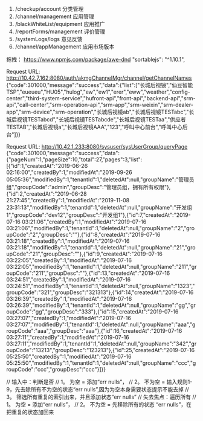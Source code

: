 1. /checkup/account      分类管理      
2. /channel/management      应用管理       
3. /blackWhiteList/equipment      应用推广       
4. /reportForms/management   评价管理         
5. /systemLogs/logs   意见反馈         
6. /channel/appManagement   应用市场版本         




拖拽：
https://www.npmjs.com/package/awe-dnd
"sortablejs": "^1.10.1",

Request URL: http://10.42.7.162:8080/auth/akmgChannelMgr/channel/getChannelNames
{"code":301000,"message":"success","data":{"list":["长城后视镜","仙豆智能TSP","eueueu","HU05","hulog","ew","ew1","erer","eww","weather","config-center","third-system-service","hufront-api","front-api","backend-api","srm-api","call-center","srm-operation-api","srm-app","srm-weixin","srm-dealer-app","srm-device","srm-operation","长城后视镜ab","长城后视镜TESTabc","长城后视镜TESTabcd","长城后视镜TESTabcde","长城后视镜TESTaa","供应者TESTAB","长城后视镜a","长城后视镜AAA","123","呼叫中心前台","呼叫中心后台"]}}

Request URL: http://10.42.1.233:8080/sysuser/sysUserGroup/queryPage
{"code":301000,"message":"success","data":{"pageNum":1,"pageSize":10,"total":27,"pages":3,"list":[{"id":1,"createdAt":"2019-06-26 02:16:00","createdBy":1,"modifiedAt":"2019-09-26 05:05:36","modifiedBy":1,"tenantId":1,"deletedAt":null,"groupName":"管理员组","groupCode":"admin","groupDesc":"管理员组，拥有所有权限"},{"id":2,"createdAt":"2019-06-28 21:27:45","createdBy":1,"modifiedAt":"2019-11-08 23:31:13","modifiedBy":1,"tenantId":1,"deletedAt":null,"groupName":"开发组1","groupCode":"dev12","groupDesc":"开发组1"},{"id":7,"createdAt":"2019-07-16 03:21:06","createdBy":1,"modifiedAt":"2019-07-16 03:21:06","modifiedBy":1,"tenantId":1,"deletedAt":null,"groupName":"2","groupCode":"2","groupDesc":""},{"id":8,"createdAt":"2019-07-16 03:21:18","createdBy":1,"modifiedAt":"2019-07-16 03:21:18","modifiedBy":1,"tenantId":1,"deletedAt":null,"groupName":"21","groupCode":"21","groupDesc":""},{"id":9,"createdAt":"2019-07-16 03:22:05","createdBy":1,"modifiedAt":"2019-07-16 03:22:05","modifiedBy":1,"tenantId":1,"deletedAt":null,"groupName":"211","groupCode":"211","groupDesc":""},{"id":13,"createdAt":"2019-07-16 03:24:51","createdBy":1,"modifiedAt":"2019-07-16 03:24:51","modifiedBy":1,"tenantId":1,"deletedAt":null,"groupName":"1323","groupCode":"321","groupDesc":"321313"},{"id":14,"createdAt":"2019-07-16 03:26:39","createdBy":1,"modifiedAt":"2019-07-16 03:26:39","modifiedBy":1,"tenantId":1,"deletedAt":null,"groupName":"gg","groupCode":"gg","groupDesc":"333"},{"id":15,"createdAt":"2019-07-16 03:27:07","createdBy":1,"modifiedAt":"2019-07-16 03:27:07","modifiedBy":1,"tenantId":1,"deletedAt":null,"groupName":"aaa","groupCode":"aaa","groupDesc":"aaa"},{"id":16,"createdAt":"2019-07-16 03:27:11","createdBy":1,"modifiedAt":"2019-07-16 03:27:11","modifiedBy":1,"tenantId":1,"deletedAt":null,"groupName":"342","groupCode":"13213","groupDesc":"123213"},{"id":25,"createdAt":"2019-07-16 05:25:50","createdBy":1,"modifiedAt":"2019-07-16 05:25:50","modifiedBy":1,"tenantId":1,"deletedAt":null,"groupName":"ccc","groupCode":"ccc","groupDesc":"ccc"}]}}


//  输入中：判断是否
//   1。 为空 = 添加“err nulls”，
//   2。 不为空 = 输入规则1-9，先去除所有不为空的状态“err nulls”,因为为空本身需要状态提示不能去掉
//   3。 筛选所有重复的索引出来，并且添加状态“err nulls”
// 失去焦点：遍历所有
//   1。 为空 = 添加“err nulls”，
//   2。 不为空 = 先移除所有的状态 “err nulls”，在把重复的状态加回来



